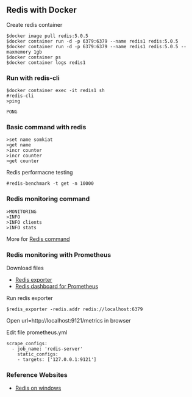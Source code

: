 ## Redis with Docker

Create redis container
```
$docker image pull redis:5.0.5
$docker container run -d -p 6379:6379 --name redis1 redis:5.0.5
$docker container run -d -p 6379:6379 --name redis1 redis:5.0.5 --maxmemory 1gb
$docker container ps
$docker container logs redis1
```

### Run with redis-cli
```
$docker container exec -it redis1 sh
#redis-cli
>ping

PONG
```

### Basic command with redis
```
>set name somkiat
>get name
>incr counter
>incr counter
>get counter
```

Redis performacne testing
```
#redis-benchmark -t get -n 10000
```

### Redis monitoring command
```
>MONITORING
>INFO
>INFO clients
>INFO stats
```

More for [Redis command](https://redis.io/commands)

### Redis monitoring with Prometheus
Download files
* [Redis exporter](https://github.com/oliver006/redis_exporter/releases)
* [Redis dashboard for Prometheus](https://grafana.com/grafana/dashboards/763)

Run redis exporter
```
$redis_exporter -redis.addr redis://localhost:6379
```
Open url=http://localhost:9121/metrics in browser

Edit file prometheus.yml
```
scrape_configs:
  - job_name: 'redis-server' 
    static_configs: 
    - targets: ['127.0.0.1:9121']
```

### Reference Websites
* [Redis on windows](https://redislabs.com/blog/redis-on-windows-8-1-and-previous-versions/)

